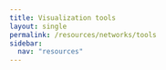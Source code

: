 ```yaml
---
title: Visualization tools
layout: single
permalink: /resources/networks/tools
sidebar:
  nav: "resources"
---
```

